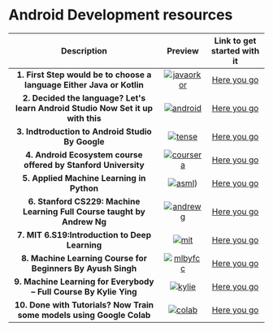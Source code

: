 
# Android Development resources

|Description | Preview   | Link to get started  with it  |
| :------------: | :------------: | :------------: |
|   **1. First Step would be to choose a language Either Java or Kotlin** | <center> [![javaorkor](https://img.youtube.com/vi/ZeZdHUf2k8o/mqdefault.jpg "javaorkot")](https://www.youtube.com/watch?v=ZeZdHUf2k8o&ab_channel=CodyEngel) </center>  | [Here you go](https://www.youtube.com/watch?v=ZeZdHUf2k8o&ab_channel=CodyEngel)
| **2. Decided the language? Let's learn Android Studio Now Set it up with this** | <center>  [![android](https://img.youtube.com/vi/4M0hNugPJV8/mqdefault.jpg "android")](https://www.youtube.com/watch?v=4M0hNugPJV8&ab_channel=RahulPandey "android") </center> | [Here you go](https://www.youtube.com/watch?v=4M0hNugPJV8&ab_channel=RahulPandey)
| **3. Indtroduction to Android Studio By Google**| <center> [![tense](https://img.youtube.com/vi/kMI2jy-WlGM/mqdefault.jpg "tense")](https://google-developer-training.github.io/android-developer-fundamentals-course-concepts-v2/unit-1-get-started/lesson-1-build-your-first-app/1-0-c-introduction-to-android/1-0-c-introduction-to-android.html) </center> | [Here you go](https://google-developer-training.github.io/android-developer-fundamentals-course-concepts-v2/unit-1-get-started/lesson-1-build-your-first-app/1-0-c-introduction-to-android/1-0-c-introduction-to-android.html)
| **4. Android Ecosystem course offered by Stanford University**| <center> [![coursera](https://img.youtube.com/vi/xZEaFcn5WrE/mqdefault.jpg "coursera")](https://www.youtube.com/playlist?list=PL7NYbSE8uaBDcLkbXsQADdvBnVbavonGn)</center> | [Here you go](https://www.youtube.com/playlist?list=PL7NYbSE8uaBDcLkbXsQADdvBnVbavonGn)
| **5. Applied Machine Learning in Python** | <center> [![asml](https://i.ytimg.com/vi/hkagmGAu74Y/mqdefault.jpg "asml")](https://www.coursera.org/learn/python-machine-learning))</center> | [Here you go](https://www.coursera.org/learn/python-machine-learning)
| **6. Stanford CS229: Machine Learning Full Course taught by Andrew Ng**| <center> [![andrewg](https://i.ytimg.com/vi/jGwO_UgTS7I/mqdefault.jpg "andrewg ")](https://www.youtube.com/playlist?list=PLoROMvodv4rMiGQp3WXShtMGgzqpfVfbU)</center> | [Here you go](https://www.youtube.com/playlist?list=PLoROMvodv4rMiGQp3WXShtMGgzqpfVfbU)
| **7. MIT 6.S19:Introduction to Deep Learning**| <center> [![mit](https://i.ytimg.com/vi/7sB052Pz0sQ/mqdefault.jpg "mit")](https://www.youtube.com/playlist?list=PLtBw6njQRU-rwp5__7C0oIVt26ZgjG9NI)</center> | [Here you go](https://www.youtube.com/playlist?list=PLtBw6njQRU-rwp5__7C0oIVt26ZgjG9NI)
| **8. Machine Learning Course for Beginners By Ayush Singh**| <center> [![mlbyfcc](https://i.ytimg.com/vi/NWONeJKn6kc/mqdefault.jpg "mlbyfcc")](https://www.youtube.com/watch?v=NWONeJKn6kc&ab_channel=freeCodeCamp.org)</center> | [Here you go](https://www.youtube.com/watch?v=NWONeJKn6kc&ab_channel=freeCodeCamp.org)
| **9. Machine Learning for Everybody – Full Course By Kylie Ying**| <center> [![kylie](https://i.ytimg.com/vi/i_LwzRVP7bg/mqdefault.jpg "kylie")](https://www.youtube.com/watch?v=i_LwzRVP7bg&ab_channel=freeCodeCamp.org)</center> | [Here you go](https://www.youtube.com/watch?v=i_LwzRVP7bg&ab_channel=freeCodeCamp.org)
| **10. Done with Tutorials? Now Train some models using Google Colab**| <center> [![colab](https://i.ytimg.com/vi/FXBEW5YeD_E/mqdefault.jpg "colab")](https://colab.research.google.com/)</center> | [Here you go](https://colab.research.google.com/)
